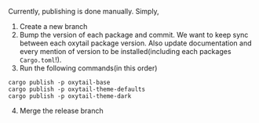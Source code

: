 Currently, publishing is done manually. Simply,

1. Create a new branch
2. Bump the version of each package and commit. We want to keep sync between each oxytail package version. Also update documentation and every mention of version to be installed(including each packages `Cargo.toml`!).
3. Run the following commands(in this order)

```
cargo publish -p oxytail-base
cargo publish -p oxytail-theme-defaults
cargo publish -p oxytail-theme-dark
```

4. Merge the release branch 
